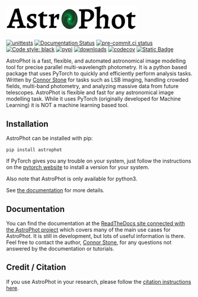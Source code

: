 <picture>
  <source media="(prefers-color-scheme: dark)" srcset="https://github.com/Autostronomy/AstroPhot/blob/main/media/AP_logo_white.png?raw=true">
  <source media="(prefers-color-scheme: light)" srcset="https://github.com/Autostronomy/AstroPhot/blob/main/media/AP_logo.png?raw=true">
  <img alt="AstroPhot logo" src="media/AP_logo.png" width="70%">
</picture>

[![unittests](https://github.com/Autostronomy/AstroPhot/actions/workflows/testing.yaml/badge.svg?branch=main)](https://github.com/Autostronomy/AstroPhot/actions/workflows/testing.yaml)
[![Documentation Status](https://readthedocs.org/projects/astrophot/badge/?version=latest)](https://astrophot.readthedocs.io/en/latest/?badge=latest)
[![pre-commit.ci status](https://results.pre-commit.ci/badge/github/Autostronomy/AstroPhot/main.svg)](https://results.pre-commit.ci/latest/github/Autostronomy/AstroPhot/main)
[![Code style: black](https://img.shields.io/badge/code%20style-black-000000.svg)](https://github.com/psf/black)
[![pypi](https://img.shields.io/pypi/v/astrophot.svg?logo=pypi&logoColor=white&label=PyPI)](https://pypi.org/project/astrophot/)
[![downloads](https://img.shields.io/pypi/dm/astrophot?label=PyPI%20Downloads)](https://libraries.io/pypi/astrophot)
[![codecov](https://img.shields.io/codecov/c/github/Autostronomy/AstroPhot?logo=codecov)](https://app.codecov.io/gh/Autostronomy/AstroPhot?search=&displayType=list)
[![Static Badge](https://img.shields.io/badge/ADS-record-2A79E4)](https://ui.adsabs.harvard.edu/abs/2023MNRAS.525.6377S/abstract)

AstroPhot is a fast, flexible, and automated astronomical image modelling tool
for precise parallel multi-wavelength photometry. It is a python based package
that uses PyTorch to quickly and efficiently perform analysis tasks. Written by
[Connor Stone](https://connorjstone.com/) for tasks such as LSB imaging,
handling crowded fields, multi-band photometry, and analyzing massive data from
future telescopes. AstroPhot is flexible and fast for any astronomical image
modelling task. While it uses PyTorch (originally developed for Machine
Learning) it is NOT a machine learning based tool.

## Installation

AstroPhot can be installed with pip:

```
pip install astrophot
```

If PyTorch gives you any trouble on your system, just follow the instructions on
the [pytorch website](https://pytorch.org/) to install a version for your
system.

Also note that AstroPhot is only available for python3.

See [the documentation](https://astrophot.readthedocs.io) for more details.

## Documentation

You can find the documentation at the
[ReadTheDocs site connected with the AstroPhot project](https://astrophot.readthedocs.io)
which covers many of the main use cases for AstroPhot. It is still in
development, but lots of useful information is there. Feel free to contact the
author, [Connor Stone](https://connorjstone.com/), for any questions not
answered by the documentation or tutorials.

## Credit / Citation

If you use AstroPhot in your research, please follow the
[citation instructions here](https://autostronomy.github.io/AstroPhot/citation.html).
